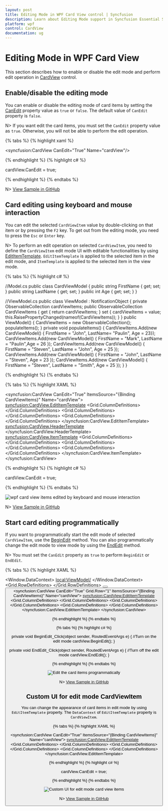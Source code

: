 ```yaml
---
layout: post
title: Editing Mode in WPF Card View control | Syncfusion
description: Learn about Editing Mode support in Syncfusion Essential Studio WPF Card View control, its elements and more details.
platform: wpf
control: CardView
documentation: ug
---
```


# Editing Mode in WPF Card View

This section describes how to enable or disable the edit mode and perform edit operation in [CardView](https://help.syncfusion.com/cr/wpf/Syncfusion.Windows.Tools.Controls.CardView.html) control.

## Enable/disable the editing mode

You can enable or disable the editing mode of card items by setting the [CanEdit](https://help.syncfusion.com/cr/wpf/Syncfusion.Windows.Tools.Controls.CardView.html#Syncfusion_Windows_Tools_Controls_CardView_CanEdit) property value as `true` or `false`. The default value of `CanEdit` property is `false`.

N> If you want edit the card items, you must set the `CanEdit` property value as `true`. Otherwise, you will not be able to perform the edit operation.

{% tabs %}
{% highlight xaml %}

<syncfusion:CardView CanEdit="True" 
					 Name="cardView"/>

{% endhighlight %}
{% highlight c# %}

cardView.CanEdit = true;

{% endhighlight %}
{% endtabs %}

N> [View Sample in GitHub](https://github.com/SyncfusionExamples/syncfusion-wpf-card-view-examples/blob/master/Samples/Editing)

## Card editing using keyboard and mouse interaction

You can edit the selected `CardViewItem` value by double-clicking on that item or by pressing the `F2` key. To get out from the editing mode, you need to press the `Esc` or `Enter` key.

N> To perform an edit operation on selected `CardViewItem`, you need to define the `CardViewItem` edit mode UI with editable functionalities by using [EditItemTemplate](https://help.syncfusion.com/cr/wpf/Syncfusion.Windows.Tools.Controls.CardView.html#Syncfusion_Windows_Tools_Controls_CardView_EditItemTemplate). `EditItemTemplate` is applied to the selected item in the edit mode, and `ItemTemplate` is applied to the selected item in the view mode.

{% tabs %}
{% highlight c# %}

//Model.cs
public class CardViewModel
{
    public string FirstName { get; set; }
    public string LastName { get; set; }
    public int Age { get; set; }
}

//ViewModel.cs
public class ViewModel : NotificationObject
{
    private ObservableCollection<CardViewModel> cardViewItems;
    public ObservableCollection<CardViewModel> CardViewItems
    {
        get { return cardViewItems; }
        set { cardViewItems = value;
            this.RaisePropertyChanged(nameof(CardViewItems)); }
    }
    public ViewModel()
    {
        CardViewItems = new ObservableCollection<CardViewModel>();
        populateItems();
    }
    private void populateItems()
    {
        CardViewItems.Add(new CardViewModel() { FirstName = "John", LastName= "Paulin", Age = 23});
        CardViewItems.Add(new CardViewModel() { FirstName = "Mark", LastName = "Paulin",Age = 26 });
        CardViewItems.Add(new CardViewModel() { FirstName = "Steven", LastName = "John", Age = 25 });
        CardViewItems.Add(new CardViewModel() { FirstName = "John", LastName = "Steven", Age = 23 });
        CardViewItems.Add(new CardViewModel() { FirstName = "Steven", LastName = "Smith", Age = 25 });
    }
}

{% endhighlight %}
{% endtabs %}

{% tabs %}
{% highlight XAML %}

<syncfusion:CardView CanEdit="True" 
                     ItemsSource="{Binding CardViewItems}"
					 Name="cardView">
    <syncfusion:CardView.EditItemTemplate>
        <DataTemplate>
            <ListBox ScrollViewer.HorizontalScrollBarVisibility="Disabled">
                <ListBoxItem Padding="1">
                    <Grid>
                        <Grid.ColumnDefinitions>
                            <ColumnDefinition Width="75" />
                            <ColumnDefinition />
                        </Grid.ColumnDefinitions>
                        <TextBlock Text="First Name:" />
                        <TextBox
                            Grid.Column="1"
                            Text="{Binding FirstName, 
                                   UpdateSourceTrigger=PropertyChanged}" />
                    </Grid>
                </ListBoxItem>
                <ListBoxItem Padding="1">
                    <Grid>
                        <Grid.ColumnDefinitions>
                            <ColumnDefinition Width="75" />
                            <ColumnDefinition Width="*" />
                        </Grid.ColumnDefinitions>
                        <TextBlock Text="Last Name:" />
                        <TextBox Grid.Column="1" 
                                 Text="{Binding LastName, 
                                        UpdateSourceTrigger=PropertyChanged}" />
                    </Grid>
                </ListBoxItem>
                <ListBoxItem Padding="1">
                    <Grid>
                        <Grid.ColumnDefinitions>
                            <ColumnDefinition Width="75" />
                            <ColumnDefinition Width="*" />
                        </Grid.ColumnDefinitions>
                        <TextBlock Text="Age:" />
                        <TextBox Grid.Column="1" 
                                 Text="{Binding Age, 
                                        UpdateSourceTrigger=PropertyChanged}" />
                    </Grid>
                </ListBoxItem>
            </ListBox>
        </DataTemplate>
    </syncfusion:CardView.EditItemTemplate>
    <syncfusion:CardView.HeaderTemplate>
        <DataTemplate>
            <TextBlock Text="{Binding FirstName}"/>
        </DataTemplate>
    </syncfusion:CardView.HeaderTemplate>
    <syncfusion:CardView.ItemTemplate>
        <DataTemplate >
            <ListBox ScrollViewer.HorizontalScrollBarVisibility="Disabled">
                <ListBoxItem Padding="1">
                    <Grid>
                        <Grid.ColumnDefinitions>
                            <ColumnDefinition Width="75" />
                            <ColumnDefinition />
                        </Grid.ColumnDefinitions>
                        <TextBlock Text="First Name:" />
                        <TextBlock Grid.Column="1"
                                   Text="{Binding FirstName,
                                          UpdateSourceTrigger=PropertyChanged}" />
                    </Grid>
                </ListBoxItem>
                <ListBoxItem Padding="1">
                    <Grid>
                        <Grid.ColumnDefinitions>
                            <ColumnDefinition Width="75" />
                            <ColumnDefinition Width="*" />
                        </Grid.ColumnDefinitions>
                        <TextBlock Text="Last Name:" />
                        <TextBlock Grid.Column="1" 
                                   Text="{Binding LastName, 
                                          UpdateSourceTrigger=PropertyChanged}" />
                    </Grid>
                </ListBoxItem>
                <ListBoxItem Padding="1">
                    <Grid>
                        <Grid.ColumnDefinitions>
                            <ColumnDefinition Width="75" />
                            <ColumnDefinition Width="*" />
                        </Grid.ColumnDefinitions>
                        <TextBlock Text="Age:" />
                        <TextBlock Grid.Column="1"
                                   Text="{Binding Age,
                                          UpdateSourceTrigger=PropertyChanged}" />
                    </Grid>
                </ListBoxItem>
            </ListBox>
        </DataTemplate>
    </syncfusion:CardView.ItemTemplate>        
</syncfusion:CardView>

{% endhighlight %}
{% highlight c# %}

cardView.CanEdit = true;

{% endhighlight %}
{% endtabs %}

![wpf card view items edited by keyboard and mouse interaction](Grouping-Sorting-Filtering_images/editing.gif)

N> [View Sample in GitHub](https://github.com/SyncfusionExamples/syncfusion-wpf-card-view-examples/blob/master/Samples/Editing)

## Start card editing programmatically

If you want to programmatically start the edit mode of selected `CardViewItem`, use the [BeginEdit](https://help.syncfusion.com/cr/wpf/Syncfusion.Windows.Tools.Controls.CardView.html#Syncfusion_Windows_Tools_Controls_CardView_BeginEdit)  method. You can also programmatically change the edit mode to view mode by using the [EndEdit](https://help.syncfusion.com/cr/wpf/Syncfusion.Windows.Tools.Controls.CardView.html#Syncfusion_Windows_Tools_Controls_CardView_EndEdit) method.

N> You must set the `CanEdit` property as `true` to perform `BeginEdit` or `EndEdit`.

{% tabs %}
{% highlight XAML %}

<Window.DataContext>
    <local:ViewModel/>
</Window.DataContext>
<Grid Margin="1">
    <Grid.RowDefinitions>
        <RowDefinition Height="auto"/>
        <RowDefinition/>
    </Grid.RowDefinitions>
    <StackPanel Grid.Row="0" Orientation="Horizontal">
        <Button Click="BeginEdit_Click" Content="Begin Edit"/>
        <Button Click="EndEdit_Click" Content="End Edit"/>
    </StackPanel>
    <syncfusion:CardView CanEdit="True" Grid.Row="1" 
                         ItemsSource="{Binding CardViewItems}"
                         Name="cardView">
        <syncfusion:CardView.EditItemTemplate>
            <DataTemplate>
                <ListBox ScrollViewer.HorizontalScrollBarVisibility="Disabled">
                    <ListBoxItem Padding="1" HorizontalContentAlignment="Stretch">
                        <Grid>
                            <Grid.ColumnDefinitions>
                                <ColumnDefinition Width="75" />
                                <ColumnDefinition />
                            </Grid.ColumnDefinitions>
                            <TextBlock Text="First Name:" />
                            <TextBox
                                Grid.Column="1"
                                Text="{Binding FirstName, 
                                       UpdateSourceTrigger=PropertyChanged}" />
                        </Grid>
                    </ListBoxItem>
                    <ListBoxItem Padding="1" HorizontalContentAlignment="Stretch">
                        <Grid>
                            <Grid.ColumnDefinitions>
                                <ColumnDefinition Width="75" />
                                <ColumnDefinition Width="*" />
                            </Grid.ColumnDefinitions>
                            <TextBlock Text="Last Name:" />
                            <TextBox Grid.Column="1" 
                                     Text="{Binding LastName, 
                                            UpdateSourceTrigger=PropertyChanged}" />
                        </Grid>
                    </ListBoxItem>
                    <ListBoxItem Padding="1" HorizontalContentAlignment="Stretch">
                        <Grid>
                            <Grid.ColumnDefinitions>
                                <ColumnDefinition Width="75" />
                                <ColumnDefinition Width="*" />
                            </Grid.ColumnDefinitions>
                            <TextBlock Text="Age:" />
                            <TextBox Grid.Column="1" 
                                     Text="{Binding Age, 
                                            UpdateSourceTrigger=PropertyChanged}" />
                        </Grid>
                    </ListBoxItem>
                </ListBox>
            </DataTemplate>
        </syncfusion:CardView.EditItemTemplate>
    </syncfusion:CardView>
</Grid>

{% endhighlight %}
{% endtabs %}

{% tabs %}
{% highlight c# %}

private void BeginEdit_Click(object sender, RoutedEventArgs e) {
    //Turn on the edit mode
    cardView.BeginEdit();
}

private void EndEdit_Click(object sender, RoutedEventArgs e) {
    //Turn off the edit mode
    cardView.EndEdit();
}

{% endhighlight %}
{% endtabs %}

![Edit the card items programmatically](Grouping-Sorting-Filtering_images/programmatic_editing.gif)

N> [View Sample in GitHub](https://github.com/SyncfusionExamples/syncfusion-wpf-card-view-examples/tree/master/Samples/CardView-EditMode)

## Custom UI for edit mode CardViewItem

You can change the appearance of card items in edit mode by using `EditItemTemplate` property. The `DataContext` of `EditItemTemplate` property is `CardViewItem`.

{% tabs %}
{% highlight XAML %}

<syncfusion:CardView CanEdit="True"
                     ItemsSource="{Binding CardViewItems}" Name="cardView">
    <syncfusion:CardView.EditItemTemplate>
        <DataTemplate>
            <ListBox ScrollViewer.HorizontalScrollBarVisibility="Disabled">
                <ListBoxItem Padding="1" HorizontalContentAlignment="Stretch">
                    <Grid>
                        <Grid.ColumnDefinitions>
                            <ColumnDefinition Width="75" />
                            <ColumnDefinition />
                        </Grid.ColumnDefinitions>
                        <TextBlock Text="First Name:" />
                        <TextBox
                            Background="Black"
                            Foreground="White"
                            Grid.Column="1"
                            Text="{Binding FirstName, 
                                   UpdateSourceTrigger=PropertyChanged}" />
                    </Grid>
                </ListBoxItem>
                <ListBoxItem Padding="1" HorizontalContentAlignment="Stretch">
                    <Grid>
                        <Grid.ColumnDefinitions>
                            <ColumnDefinition Width="75" />
                            <ColumnDefinition Width="*" />
                        </Grid.ColumnDefinitions>
                        <TextBlock Text="Last Name:" />
                        <TextBox 
                            Background="LightGreen"
                            Foreground="Red"
                            Grid.Column="1" 
                            Text="{Binding LastName, 
                                   UpdateSourceTrigger=PropertyChanged}" />
                    </Grid>
                </ListBoxItem>
                <ListBoxItem Padding="1" HorizontalContentAlignment="Stretch">
                    <Grid>
                        <Grid.ColumnDefinitions>
                            <ColumnDefinition Width="75" />
                            <ColumnDefinition Width="*" />
                        </Grid.ColumnDefinitions>
                        <TextBlock Text="Age:" />
                        <TextBox 
                            Background="Pink"
                            Foreground="Blue"
                            Grid.Column="1" 
                            Text="{Binding Age, 
                                   UpdateSourceTrigger=PropertyChanged}" />
                    </Grid>
                </ListBoxItem>
            </ListBox>
        </DataTemplate>
    </syncfusion:CardView.EditItemTemplate>

{% endhighlight %}
{% highlight c# %}

cardView.CanEdit = true;

{% endhighlight %}
{% endtabs %}

![Custom UI for edit mode card view items](Grouping-Sorting-Filtering_images/customEditUI.png)

N> [View Sample in GitHub](https://github.com/SyncfusionExamples/syncfusion-wpf-card-view-examples/blob/master/Samples/CustomUI)

